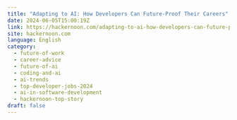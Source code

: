 ```yaml
---
title: "Adapting to AI: How Developers Can Future-Proof Their Careers"
date: 2024-06-05T15:00:19Z
link: https://hackernoon.com/adapting-to-ai-how-developers-can-future-proof-their-careers?source=rss&utm_medium=RSS&utm_source=news.12bit.vn
site: hackernoon.com
language: English
category:
  - future-of-work
  - career-advice
  - future-of-ai
  - coding-and-ai
  - ai-trends
  - top-developer-jobs-2024
  - ai-in-software-development
  - hackernoon-top-story
draft: false
---
```

